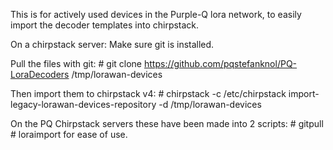 This is for actively used devices in the Purple-Q lora network, to easily import the decoder templates into chirpstack.


  On a chirpstack server:
    Make sure git is installed.
  
  Pull the files with git:
    # git clone https://github.com/pqstefanknol/PQ-LoraDecoders /tmp/lorawan-devices

  Then import them to chirpstack v4:
    # chirpstack -c /etc/chirpstack import-legacy-lorawan-devices-repository -d /tmp/lorawan-devices



  On the PQ Chirpstack servers these have been made into 2 scripts:
    # gitpull
    # loraimport
  for ease of use.

